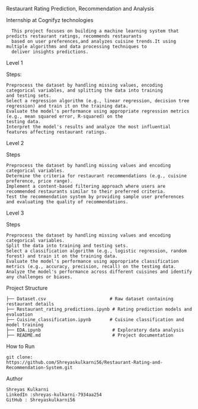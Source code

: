 Restaurant Rating Prediction, Recommendation and Analysis

Internship at Cognifyz technologies 

      This project focuses on building a machine learning system that predicts restaurant ratings, recommends restaurants
      based on user preferences,and analyzes cuisine trends.It using multiple algorithms and data processing techniques to 
      deliver insights predictions.
Level 1
      
Steps:

    Preprocess the dataset by handling missing values, encoding categorical variables, and splitting the data into training 
    and testing sets.
    Select a regression algorithm (e.g., linear regression, decision tree regression) and train it on the training data.
    Evaluate the model's performance using appropriate regression metrics (e.g., mean squared error, R-squared) on the 
    testing data.
    Interpret the model's results and analyze the most influential features affecting restaurant ratings.
Level 2

Steps
    
    Preprocess the dataset by handling missing values and encoding categorical variables.
    Determine the criteria for restaurant recommendations (e.g., cuisine preference, price range).
    Implement a content-based filtering approach where users are recommended restaurants similar to their preferred criteria.
    Test the recommendation system by providing sample user preferences and evaluating the quality of recommendations.

Level 3

Steps
    
    Preprocess the dataset by handling missing values and encoding categorical variables.
    Split the data into training and testing sets.
    Select a classification algorithm (e.g., logistic regression, random forest) and train it on the training data.
    Evaluate the model's performance using appropriate classification metrics (e.g., accuracy, precision, recall) on the testing data.
    Analyze the model's performance across different cuisines and identify any challenges or biases.
Project Structure
    
    ├── Dataset.csv                        # Raw dataset containing restaurant details
    ├── Restaurant_rating_predictions.ipynb # Rating prediction models and evaluation
    ├── Cuisine_classification.ipynb       # Cuisine classification and model training
    ├── EDA.ipynb                           # Exploratory data analysis
    ├── README.md                           # Project documentation
How to Run

    git clone:
    https://github.com/Shreyaskulkarni56/Restaurant-Rating-and-Recommendation-System.git
    
Author
    
    Shreyas Kulkarni
    LinkedIn :shreyas-kulkarni-7934aa254  
    GitHub : Shreyaskulkarni56


    
